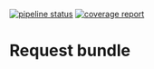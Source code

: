[![pipeline status](https://git.rinsvent.ru/symfony/bundles/request-bundle/badges/master/pipeline.svg)](https://git.rinsvent.ru/symfony/bundles/request-bundle/-/commits/master)
[![coverage report](https://git.rinsvent.ru/symfony/bundles/request-bundle/badges/master/coverage.svg)](https://git.rinsvent.ru/symfony/bundles/request-bundle/-/commits/master)

Request bundle
=

